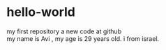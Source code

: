 # hello-world
my first repository
a new code at github 
</br> my name is Avi , my age is 29 years old. i from israel.
